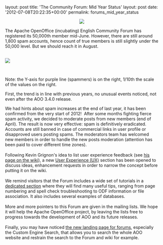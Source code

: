 layout: post
title: 'The Community Forum: Mid Year Status'
layout: post
date: '2012-07-08T20:22:35+00:00'
permalink: forums_mid_year_status

<p align="center"><img src="https://blogs.apache.org/OOo/mediaresource/e4f45203-922f-4bf7-ba4d-52db2ca50dba" /><br /></p> 
  <p> </p> 
  <p>The Apache OpenOffice (incubating) English Community Forum has registered its 50,000th member mid-June. However, there are still around 1,800 spam accounts, hence count of true members is still slightly under the 50,000 level. But we should reach it in August.</p> 
  <p><br /><a href="https://blogs.apache.org/OOo/mediaresource/bc0944ce-4136-421d-bc53-8e36cd074a9d"><img src="https://blogs.apache.org/OOo/mediaresource/bc0944ce-4136-421d-bc53-8e36cd074a9d" /></a><br /></p> 
  <p><br /></p> 
  <p>Note: the Y-axis for purple line (spammers) is on the right, 1/10th the scale of the values on the right.</p> 
  <p>First, the trend is in line with previous years, no unusual events noticed, not even after the AOO 3.4.0 release.</p> 
  <p>We had hints about spam increases at the end of last year, it has been confirmed from the very start of 2012!&nbsp; After some months fighting fierce spam activity, we decided to moderate posts from new members (end of April). The result is now very effective: spam is definitively eradicated. Accounts are still banned in case of commercial links in user profile or disapproved users posting spams. The moderators team has welcomed new members in order to handle the new posts moderation (attention has been paid to cover different time zones).<br /><br />Following Kevin Grignon's idea to list user experience feedback (see <a title="his page on the wiki" href="http://wiki.services.openoffice.org/wiki/AOO_Social_Data">his page on the wiki</a>), a new <a title="User Experience (UX)" href="http://user.services.openoffice.org/en/forum/viewforum.php?f=106">User Experience (UX)</a> section has been opened to discuss ideas, enhancement requests in order to narrow the concept before putting it on the wiki.<br /><br />We remind visitors that the Forum includes a wide set of tutorials in a <a title="dedicated section" href="http://user.services.openoffice.org/en/forum/viewforum.php?f=74">dedicated section</a> where they will find many useful tips, ranging from page numbering and spell check troubleshooting to ODF information or file association. It also includes several examples of databases.<br /><br />More and more pointers to this Forum are given in the mailing lists. We hope it will help the Apache OpenOffice project, by leaving the lists free to progress towards the development of AOO and its future releases.<br /><br />Finally, you may have noticed <a title="the new landing page for forums" href="http://user.services.openoffice.org/">the new landing page for forums</a>, especially the Custom Engine Search, that allows you to search the whole AOO website and restrain the search to the Forum and wiki for example.
</p>
